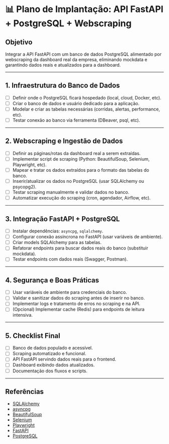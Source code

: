 # 📊 Plano de Implantação: API FastAPI + PostgreSQL + Webscraping

## Objetivo
Integrar a API FastAPI com um banco de dados PostgreSQL alimentado por webscraping da dashboard real da empresa, eliminando mockdata e garantindo dados reais e atualizados para a dashboard.

---

## 1. Infraestrutura do Banco de Dados
- [ ] Definir onde o PostgreSQL ficará hospedado (local, cloud, Docker, etc).
- [ ] Criar o banco de dados e usuário dedicado para a aplicação.
- [ ] Modelar e criar as tabelas necessárias (corridas, alertas, performance, etc).
- [ ] Testar conexão ao banco via ferramenta (DBeaver, psql, etc).

---

## 2. Webscraping e Ingestão de Dados
- [ ] Definir as páginas/rotas da dashboard real a serem extraídas.
- [ ] Implementar script de scraping (Python: BeautifulSoup, Selenium, Playwright, etc).
- [ ] Mapear e tratar os dados extraídos para o formato das tabelas do banco.
- [ ] Inserir/atualizar os dados no PostgreSQL (usar SQLAlchemy ou psycopg2).
- [ ] Testar scraping manualmente e validar dados no banco.
- [ ] Automatizar execução do scraping (cron, agendador, Airflow, etc).

---

## 3. Integração FastAPI + PostgreSQL
- [ ] Instalar dependências: `asyncpg`, `sqlalchemy`.
- [ ] Configurar conexão assíncrona no FastAPI (usar variáveis de ambiente).
- [ ] Criar models SQLAlchemy para as tabelas.
- [ ] Refatorar endpoints para buscar dados reais do banco (substituir mockdata).
- [ ] Testar endpoints com dados reais (Swagger, Postman).

---

## 4. Segurança e Boas Práticas
- [ ] Usar variáveis de ambiente para credenciais do banco.
- [ ] Validar e sanitizar dados do scraping antes de inserir no banco.
- [ ] Implementar logs e tratamento de erros no scraping e na API.
- [ ] (Opcional) Implementar cache (Redis) para endpoints de leitura intensiva.

---

## 5. Checklist Final
- [ ] Banco de dados populado e acessível.
- [ ] Scraping automatizado e funcional.
- [ ] API FastAPI servindo dados reais para o frontend.
- [ ] Dashboard exibindo dados atualizados.
- [ ] Documentação dos fluxos e scripts.

---

## Referências
- [SQLAlchemy](https://docs.sqlalchemy.org/)
- [asyncpg](https://magicstack.github.io/asyncpg/current/)
- [BeautifulSoup](https://www.crummy.com/software/BeautifulSoup/bs4/doc/)
- [Selenium](https://selenium-python.readthedocs.io/)
- [Playwright](https://playwright.dev/python/)
- [FastAPI](https://fastapi.tiangolo.com/)
- [PostgreSQL](https://www.postgresql.org/)
